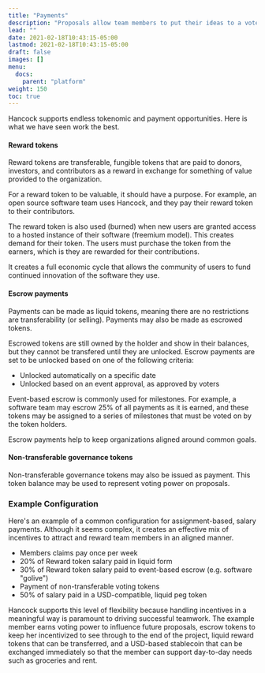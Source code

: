 ```yaml
---
title: "Payments"
description: "Proposals allow team members to put their ideas to a vote"
lead: ""
date: 2021-02-18T10:43:15-05:00
lastmod: 2021-02-18T10:43:15-05:00
draft: false
images: []
menu: 
  docs:
    parent: "platform"
weight: 150
toc: true
---
```


Hancock supports endless tokenomic and payment opportunities. Here is what we have seen work the best.

#### Reward tokens
Reward tokens are transferable, fungible tokens that are paid to donors, investors, and contributors as a reward in exchange for something of value provided to the organization.

For a reward token to be valuable, it should have a purpose. For example, an open source software team uses Hancock, and they pay their reward token to their contributors.  

The reward token is also used (burned) when new users are granted access to a hosted instance of their software (freemium model).  This creates demand for their token. The users must purchase the token from the earners, which is they are rewarded for their contributions.

It creates a full economic cycle that allows the community of users to fund continued innovation of the software they use.

#### Escrow payments
Payments can be made as liquid tokens, meaning there are no restrictions are transferability (or selling). Payments may also be made as escrowed tokens. 

Escrowed tokens are still owned by the holder and show in their balances, but they cannot be transfered until they are unlocked. Escrow payments are set to be unlocked based on one of the following criteria:

  - Unlocked automatically on a specific date
  - Unlocked based on an event approval, as approved by voters

Event-based escrow is commonly used for milestones. For example, a software team may escrow 25% of all payments as it is earned, and these tokens may be assigned to a series of milestones that must be voted on by the token holders.

Escrow payments help to keep organizations aligned around common goals.

#### Non-transferable governance tokens
Non-transferable governance tokens may also be issued as payment. This token balance may be used to represent voting power on proposals. 

### Example Configuration
Here's an example of a common configuration for assignment-based, salary payments. Although it seems complex, it creates an effective mix of incentives to attract and reward team members in an aligned manner.
- Members claims pay once per week
- 20% of Reward token salary paid in liquid form
- 30% of Reward token salary paid to event-based escrow (e.g. software "golive")
- Payment of non-transferable voting tokens
- 50% of salary paid in a USD-compatible, liquid peg token

Hancock supports this level of flexibility because handling incentives in a meaningful way is paramount to driving successful teamwork. The example member earns voting power to influence future proposals, escrow tokens to keep her incentivized to see through to the end of the project, liquid reward tokens that can be transferred, and a USD-based stablecoin that can be exchanged immediately so that the member can support day-to-day needs such as groceries and rent.



